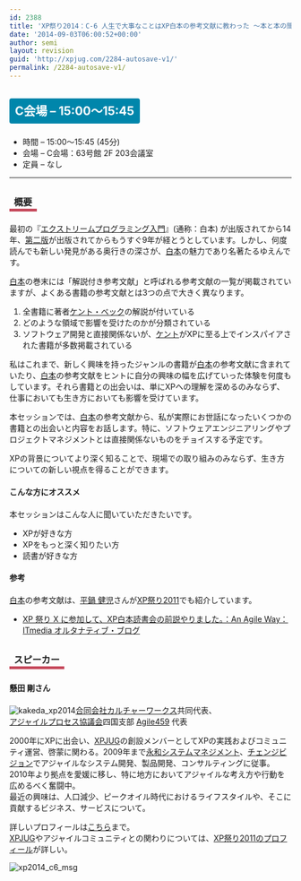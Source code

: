 ```yaml
---
id: 2388
title: 'XP祭り2014：C-6 人生で大事なことはXP白本の参考文献に教わった 〜本と本の間の見えない糸を辿り、XPをより深く知る〜【講演】'
date: '2014-09-03T06:00:52+00:00'
author: semi
layout: revision
guid: 'http://xpjug.com/2284-autosave-v1/'
permalink: /2284-autosave-v1/
---
```


## <span style="color:#FFFFFF; background-color:#0086AB; margin:0 0 30px 0; padding:10px 10px; border-radius:4px; line-height:2.5;">C会場 – 15:00～15:45</span>

- 時間 – 15:00～15:45 (45分)
- 会場 – C会場：63号館 2F 203会議室
- 定員 – なし

---

### <span style="margin:0 0 10px 0; padding:2px 8px; border-width:0 0 5px 0; border-color:#C6485B; border-style:solid; line-height:2.5;">概要</span>

最初の『[エクストリームプログラミング入門](http://www.amazon.co.jp/dp/489471275X/)』(通称：白本) が出版されてから14年、[第二版](http://www.amazon.co.jp/dp/4894716852/)が出版されてからもうすぐ9年が経とうとしています。しかし、何度読んでも新しい発見がある奥行きの深さが、[白本](http://www.amazon.co.jp/dp/489471275X/)の魅力であり名著たるゆえんです。

[白本](http://www.amazon.co.jp/dp/489471275X/)の巻末には「解説付き参考文献」と呼ばれる参考文献の一覧が掲載されていますが、よくある書籍の参考文献とは3つの点で大きく異なります。

1. 全書籍に著者[ケント・ベック](http://www.threeriversinstitute.org/Kent%20Beck.htm)の解説が付いている
2. どのような領域で影響を受けたのかが分類されている
3. ソフトウェア開発と直接関係ないが、[ケント](http://www.threeriversinstitute.org/Kent%20Beck.htm)がXPに至る上でインスパイアされた書籍が多数掲載されている

私はこれまで、新しく興味を持ったジャンルの書籍が[白本](http://www.amazon.co.jp/dp/489471275X/)の参考文献に含まれていたり、[白本](http://www.amazon.co.jp/dp/489471275X/)の参考文献をヒントに自分の興味の幅を広げていった体験を何度もしています。それら書籍との出会いは、単にXPへの理解を深めるのみならず、仕事においても生き方においても影響を受けています。

本セッションでは、[白本](http://www.amazon.co.jp/dp/489471275X/)の参考文献から、私が実際にお世話になったいくつかの書籍との出会いと内容をお話します。特に、ソフトウェアエンジニアリングやプロジェクトマネジメントとは直接関係ないものをチョイスする予定です。

XPの背景についてより深く知ることで、現場での取り組みのみならず、生き方についての新しい視点を得ることができます。

#### <span style="line-height:1.5;">こんな方にオススメ</span>

本セッションはこんな人に聞いていただきたいです。

- XPが好きな方
- XPをもっと深く知りたい方
- 読書が好きな方

#### <span style="line-height:1.5;">参考</span>

[白本](http://www.amazon.co.jp/dp/489471275X/)の参考文献は、[平鍋 健児](http://blogs.itmedia.co.jp/hiranabe/)さんが[XP祭り2011](http://xpjug.com/xpx/)でも紹介しています。

- [XP 祭り X に参加して、XP白本読書会の前説やりました。：An Agile Way：ITmedia オルタナティブ・ブログ](http://blogs.itmedia.co.jp/hiranabe/2011/09/xp-festival-x.html)

### <span style="margin:0 0 10px 0; padding:2px 8px; border-width:0 0 5px 0; border-color:#C6485B; border-style:solid; line-height:2.5;">スピーカー</span>

#### <span style="line-height:1.5;">懸田 剛さん</span>

![kakeda_xp2014](http://xpjug.com/wp-content/uploads/2014/08/kakeda_xp2014.jpg)[合同会社カルチャーワークス](http://www.cultureworks.jp/CultureWorks/Welcome.html)共同代表、  
[アジャイルプロセス協議会](http://www.agileprocess.jp/)四国支部 [Agile459](http://agile459.github.io/) 代表

2000年にXPに出会い、[XPJUG](http://xpjug.com/)の創設メンバーとしてXPの実践およびコミュニティ運営、啓蒙に関わる。2009年まで[永和システムマネジメント](http://www.esm.co.jp/)、[チェンジビジョン](http://www.change-vision.com/)でアジャイルなシステム開発、製品開発、コンサルティングに従事。2010年より拠点を愛媛に移し、特に地方においてアジャイルな考え方や行動を広めるべく奮闘中。  
最近の興味は、人口減少、ピークオイル時代におけるライフスタイルや、そこに貢献するビジネス、サービスについて。

詳しいプロフィールは[こちら](http://giantech.jp/about.html)まで。  
[XPJUG](http://xpjug.com/)やアジャイルコミュニティとの関わりについては、[XP祭り2011のプロフィール](http://xpjug.com/xpx-contents-a2-kakeda/)が詳しい。

![xp2014_c6_msg](http://xpjug.com/wp-content/uploads/2014/08/xp2014_c6_msg.png)